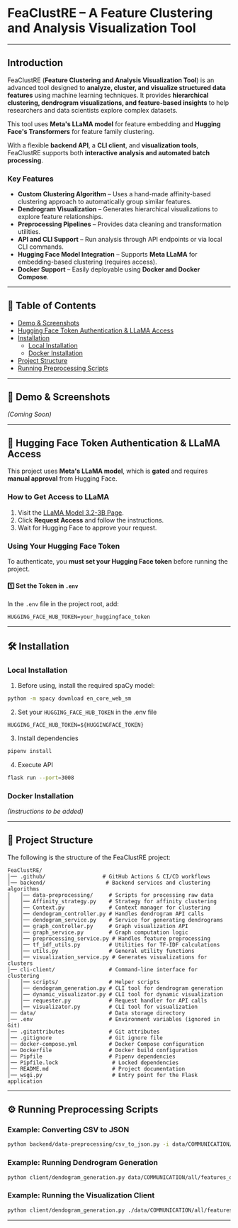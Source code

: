 # FeaClustRE – A Feature Clustering and Analysis Visualization Tool

---

## Introduction
FeaClustRE (**Feature Clustering and Analysis Visualization Tool**) is an advanced tool designed to **analyze, cluster, and visualize structured data features** using machine learning techniques. It provides **hierarchical clustering, dendrogram visualizations, and feature-based insights** to help researchers and data scientists explore complex datasets.

This tool uses **Meta's LLaMA model** for feature embedding and **Hugging Face's Transformers** for feature family clustering. 

With a flexible **backend API**, a **CLI client**, and **visualization tools**, FeaClustRE supports both **interactive analysis and automated batch processing**.

### Key Features
- **Custom Clustering Algorithm** – Uses a hand-made affinity-based clustering approach to automatically group similar features.
- **Dendrogram Visualization** – Generates hierarchical visualizations to explore feature relationships.
- **Preprocessing Pipelines** – Provides data cleaning and transformation utilities.
- **API and CLI Support** – Run analysis through API endpoints or via local CLI commands.
- **Hugging Face Model Integration** – Supports **Meta LLaMA** for embedding-based clustering (requires access).
- **Docker Support** – Easily deployable using **Docker and Docker Compose**.
---

## 📌 Table of Contents
- [Demo & Screenshots](#demo--screenshots)
- [Hugging Face Token Authentication & LLaMA Access](#hugging-face-token-authentication--llama-access)
- [Installation](#installation)
  - [Local Installation](#local-installation)
  - [Docker Installation](#docker-installation)
- [Project Structure](#project-structure)
- [Running Preprocessing Scripts](#running-preprocessing-scripts)

---

## 🎥 Demo & Screenshots
_(Coming Soon)_

---



## 🔑 Hugging Face Token Authentication & LLaMA Access

This project uses **Meta's LLaMA model**, which is **gated** and requires **manual approval** from Hugging Face.

### **How to Get Access to LLaMA**
1. Visit the [LLaMA Model 3.2-3B Page](https://huggingface.co/meta-llama/Llama-3.2-3B).
2. Click **Request Access** and follow the instructions.
3. Wait for Hugging Face to approve your request.

### **Using Your Hugging Face Token**
To authenticate, you **must set your Hugging Face token** before running the project.

#### **1️⃣ Set the Token in `.env`**
In the `.env` file in the project root, add:

```
HUGGING_FACE_HUB_TOKEN=your_huggingface_token
```

---

## 🛠 Installation

### Local Installation
1) Before using, install the required spaCy model:
```sh
python -m spacy download en_core_web_sm
```

2) Set your `HUGGING_FACE_HUB_TOKEN` in the .env file
```
HUGGING_FACE_HUB_TOKEN=${HUGGINGFACE_TOKEN}
```
3) Install dependencies
```sh
pipenv install
```
4) Execute API
```sh
flask run --port=3008
```

### Docker Installation
_(Instructions to be added)_

---

## 📂 Project Structure
The following is the structure of the FeaClustRE project:

```
FeaClustRE/
│── .github/                  # GitHub Actions & CI/CD workflows
│── backend/                   # Backend services and clustering algorithms
│   │── data-preprocessing/     # Scripts for processing raw data
│   │── Affinity_strategy.py    # Strategy for affinity clustering
│   │── Context.py              # Context manager for clustering
│   │── dendogram_controller.py # Handles dendrogram API calls
│   │── dendogram_service.py    # Service for generating dendrograms
│   │── graph_controller.py     # Graph visualization API
│   │── graph_service.py        # Graph computation logic
│   │── preprocessing_service.py # Handles feature preprocessing
│   │── tf_idf_utils.py         # Utilities for TF-IDF calculations
│   │── utils.py                # General utility functions
│   │── visualization_service.py # Generates visualizations for clusters
│── cli-client/                 # Command-line interface for clustering
│   │── scripts/                # Helper scripts
│   │── dendogram_generation.py # CLI tool for dendrogram generation
│   │── dynamic_visualizator.py # CLI tool for dynamic visualization
│   │── requester.py            # Request handler for API calls
│   │── visualizator.py         # CLI tool for visualization
│── data/                       # Data storage directory
│── .env                        # Environment variables (ignored in Git)
│── .gitattributes              # Git attributes
│── .gitignore                  # Git ignore file
│── docker-compose.yml          # Docker Compose configuration
│── Dockerfile                  # Docker build configuration
│── Pipfile                     # Pipenv dependencies
│── Pipfile.lock                 # Locked dependencies
│── README.md                    # Project documentation
│── wsgi.py                      # Entry point for the Flask application
```

---

## ⚙️ Running Preprocessing Scripts

### Example: Converting CSV to JSON
```sh
python backend/data-preprocessing/csv_to_json.py -i data/COMMUNICATION/reviews_with_features.csv -o data/COMMUNICATION/features --from 2023-01-01 --to 2023-12-31
```

### Example: Running Dendrogram Generation
```sh
python client/dendogram_generation.py data/COMMUNICATION/all/features_org.telegram.messenger.json
```

### Example: Running the Visualization Client
```sh
python client/dendogram_generation.py ./data/COMMUNICATION/all/features_com.discord.json bert-embedding-cosine average 0.2
```

---
